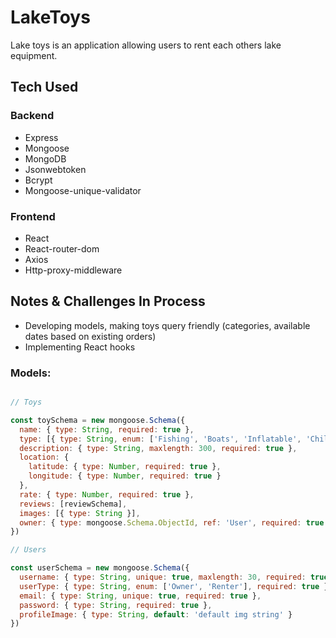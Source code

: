 # LakeToys

Lake toys is an application allowing users to rent each others lake equipment.

## Tech Used

### Backend
* Express
* Mongoose
* MongoDB
* Jsonwebtoken
* Bcrypt
* Mongoose-unique-validator

### Frontend
* React
* React-router-dom
* Axios
* Http-proxy-middleware


## Notes & Challenges In Process

* Developing models, making toys query friendly (categories, available dates based on existing orders)
* Implementing React hooks

### Models:



```javascript

// Toys

const toySchema = new mongoose.Schema({
  name: { type: String, required: true },
  type: [{ type: String, enum: ['Fishing', 'Boats', 'Inflatable', 'Childrens'] }],
  description: { type: String, maxlength: 300, required: true },
  location: {
    latitude: { type: Number, required: true },
    longitude: { type: Number, required: true }
  },
  rate: { type: Number, required: true },
  reviews: [reviewSchema],
  images: [{ type: String }],
  owner: { type: mongoose.Schema.ObjectId, ref: 'User', required: true }
})

// Users

const userSchema = new mongoose.Schema({
  username: { type: String, unique: true, maxlength: 30, required: true },
  userType: { type: String, enum: ['Owner', 'Renter'], required: true },
  email: { type: String, unique: true, required: true },
  password: { type: String, required: true },
  profileImage: { type: String, default: 'default img string' }
})
```